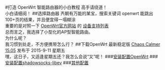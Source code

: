 #打造 OpenWrt 智能路由器的小白教程
高手请绕道！<br>
小白请细阅！
##选择路由器
兲朝有万能的某宝，搜索关键词 openwrt 能跳出100+页的结果，并且便宜得一塌糊涂<br>
重要的是对照一下 [OpenWrt官方网站](https://openwrt.org/) 的 [设备支持列表](https://wiki.openwrt.org/toh/start)<br>
总而言之，我选择了小型化的AP型智能路由。<br>
为什么呢？<br>
我习惯到处走，不方便携带怎么行？
##下载OpenWrt
最新稳定版 [Chaos Calmer 15.05](https://downloads.openwrt.org/chaos_calmer/15.05/)   发布于 2015-9-11 星期五<br>
嘿，这日子，又适逢星期五还？我怎么会说“又”呢！
###[安装配置OpenWrt](README01.md)
###[安装配置shadowsocks-libev](README02.md)
###[其他配置](README03.md)
